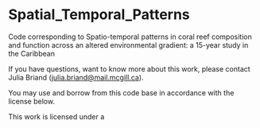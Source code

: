 # Spatial_Temporal_Patterns

Code corresponding to Spatio-temporal patterns in coral reef composition and function across an altered environmental gradient: a 15-year study in the Caribbean

If you have questions, want to know more about this work, please contact Julia Briand (julia.briand@mail.mcgill.ca).

You may use and borrow from this code base in accordance with the license below.



This work is licensed under a 
